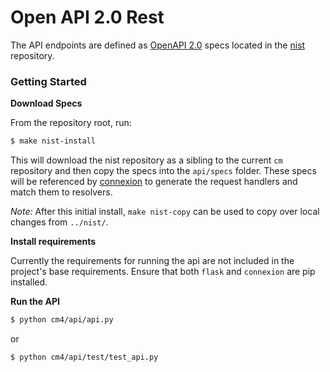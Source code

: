 Open API 2.0 Rest
===


The API endpoints are defined as [OpenAPI 2.0](https://swagger.io/docs/specification/2-0/basic-structure/) specs
located in the [nist](https://github.com/cloudmesh-community/nist) repository.


### Getting Started

**Download Specs**

From the repository root, run:

```bash
$ make nist-install
```

This will download the nist repository as a sibling to the current `cm` repository and then copy
the specs into the `api/specs` folder. These specs will be referenced by 
[connexion](https://connexion.readthedocs.io/en/latest/) to generate the request handlers and match them to resolvers.

*Note:* After this initial install, `make nist-copy` can be used to copy over local changes from `../nist/`.

**Install requirements**

Currently the requirements for running the api are not included in the project's base requirements.
Ensure that both `flask` and `connexion` are pip installed.


**Run the API**

```bash
$ python cm4/api/api.py
```

or

```bash
$ python cm4/api/test/test_api.py
```


